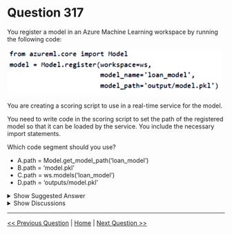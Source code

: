 # Question 317

You register a model in an Azure Machine Learning workspace by running the following code:

![Question Image](../images/q317_q_image460.png)

You are creating a scoring script to use in a real-time service for the model.

You need to write code in the scoring script to set the path of the registered model so that it can be loaded by the service. You include the necessary import statements.

Which code segment should you use?

- A.path = Model.get_model_path(‘loan_model’)
- B.path = ‘model.pkl’
- C.path = ws.models(‘loan_model’)
- D.path = ‘outputs/model.pkl’

<details>
  <summary>Show Suggested Answer</summary>

<strong>A</strong><br>

</details>

<details>
  <summary>Show Discussions</summary>

<blockquote><p><strong>Nghia1</strong> <code>(Fri 06 Dec 2024 20:30)</code> - <em>Upvotes: 5</em></p><p>correct</p></blockquote>

</details>

---

[<< Previous Question](question_316.md) | [Home](/index.md) | [Next Question >>](question_318.md)
